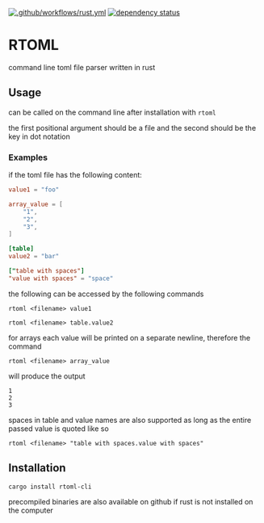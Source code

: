 [![.github/workflows/rust.yml](https://github.com/saizo80/rtoml/actions/workflows/rust.yml/badge.svg)](https://github.com/saizo80/rtoml/actions/workflows/rust.yml)
[![dependency status](https://deps.rs/repo/github/saizo80/rtoml/status.svg)](https://deps.rs/repo/github/saizo80/rtoml)
# RTOML

command line toml file parser written in rust

## Usage

can be called on the command line after installation with `rtoml`

the first positional argument should be a file and the second should be the key in dot notation

### Examples

if the toml file has the following content:

```toml
value1 = "foo"

array_value = [
    "1",
    "2",
    "3",
]

[table]
value2 = "bar"

["table with spaces"]
"value with spaces" = "space"
```

the following can be accessed by the following commands

`rtoml <filename> value1`

`rtoml <filename> table.value2`

for arrays each value will be printed on a separate newline, therefore the command

`rtoml <filename> array_value`

will produce the output

```text
1
2
3
```

spaces in table and value names are also supported as long as the entire passed value is quoted like so

`rtoml <filename> "table with spaces.value with spaces"`

## Installation

`cargo install rtoml-cli`

precompiled binaries are also available on github if rust is not installed on the computer
